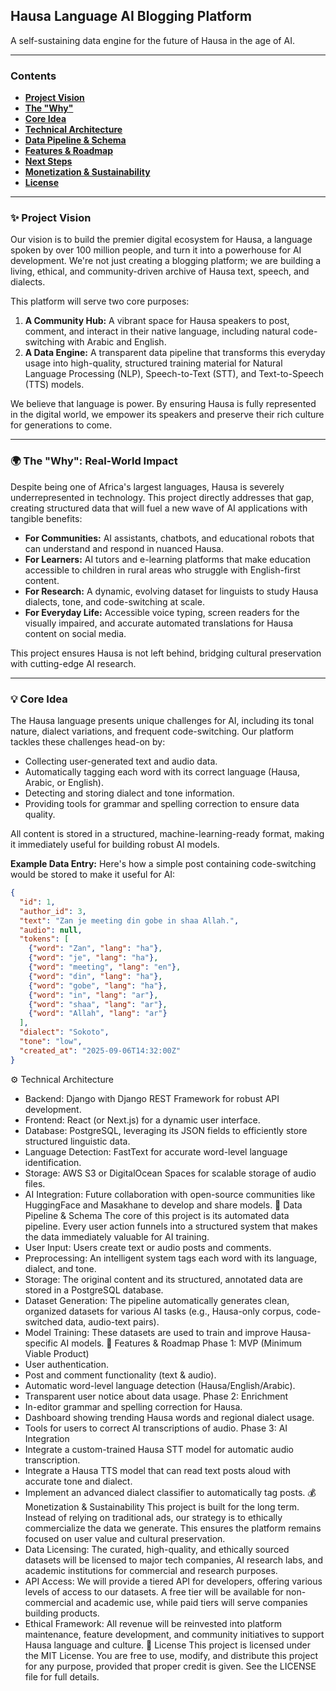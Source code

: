 ## Hausa Language AI Blogging Platform

A self-sustaining data engine for the future of Hausa in the age of AI.

---

### Contents

- [**Project Vision**](#-project-vision)
- [**The "Why"**](#-the-why)
- [**Core Idea**](#-core-idea)
- [**Technical Architecture**](#-technical-architecture)
- [**Data Pipeline & Schema**](#-data-pipeline--schema)
- [**Features & Roadmap**](#-features--roadmap)
- [**Next Steps**](#-next-steps)
- [**Monetization & Sustainability**](#-monetization--sustainability)
- [**License**](#-license)

---

### ✨ Project Vision

Our vision is to build the premier digital ecosystem for Hausa, a language spoken by over 100 million people, and turn it into a powerhouse for AI development. We're not just creating a blogging platform; we are building a living, ethical, and community-driven archive of Hausa text, speech, and dialects.

This platform will serve two core purposes:
1.  **A Community Hub:** A vibrant space for Hausa speakers to post, comment, and interact in their native language, including natural code-switching with Arabic and English.
2.  **A Data Engine:** A transparent data pipeline that transforms this everyday usage into high-quality, structured training material for Natural Language Processing (NLP), Speech-to-Text (STT), and Text-to-Speech (TTS) models.

We believe that language is power. By ensuring Hausa is fully represented in the digital world, we empower its speakers and preserve their rich culture for generations to come.

---

### 🌍 The "Why": Real-World Impact

Despite being one of Africa's largest languages, Hausa is severely underrepresented in technology. This project directly addresses that gap, creating structured data that will fuel a new wave of AI applications with tangible benefits:

* **For Communities:** AI assistants, chatbots, and educational robots that can understand and respond in nuanced Hausa.
* **For Learners:** AI tutors and e-learning platforms that make education accessible to children in rural areas who struggle with English-first content.
* **For Research:** A dynamic, evolving dataset for linguists to study Hausa dialects, tone, and code-switching at scale.
* **For Everyday Life:** Accessible voice typing, screen readers for the visually impaired, and accurate automated translations for Hausa content on social media.

This project ensures Hausa is not left behind, bridging cultural preservation with cutting-edge AI research.

---

### 💡 Core Idea

The Hausa language presents unique challenges for AI, including its tonal nature, dialect variations, and frequent code-switching. Our platform tackles these challenges head-on by:

* Collecting user-generated text and audio data.
* Automatically tagging each word with its correct language (Hausa, Arabic, or English).
* Detecting and storing dialect and tone information.
* Providing tools for grammar and spelling correction to ensure data quality.

All content is stored in a structured, machine-learning-ready format, making it immediately useful for building robust AI models.

**Example Data Entry:**
Here's how a simple post containing code-switching would be stored to make it useful for AI:

```json
{
  "id": 1,
  "author_id": 3,
  "text": "Zan je meeting ɗin gobe in shaa Allah.",
  "audio": null,
  "tokens": [
    {"word": "Zan", "lang": "ha"},
    {"word": "je", "lang": "ha"},
    {"word": "meeting", "lang": "en"},
    {"word": "ɗin", "lang": "ha"},
    {"word": "gobe", "lang": "ha"},
    {"word": "in", "lang": "ar"},
    {"word": "shaa", "lang": "ar"},
    {"word": "Allah", "lang": "ar"}
  ],
  "dialect": "Sokoto",
  "tone": "low",
  "created_at": "2025-09-06T14:32:00Z"
}
```
⚙️ Technical Architecture
 * Backend: Django with Django REST Framework for robust API development.
 * Frontend: React (or Next.js) for a dynamic user interface.
 * Database: PostgreSQL, leveraging its JSON fields to efficiently store structured linguistic data.
 * Language Detection: FastText for accurate word-level language identification.
 * Storage: AWS S3 or DigitalOcean Spaces for scalable storage of audio files.
 * AI Integration: Future collaboration with open-source communities like HuggingFace and Masakhane to develop and share models.
🔄 Data Pipeline & Schema
The core of this project is its automated data pipeline. Every user action funnels into a structured system that makes the data immediately valuable for AI training.
 * User Input: Users create text or audio posts and comments.
 * Preprocessing: An intelligent system tags each word with its language, dialect, and tone.
 * Storage: The original content and its structured, annotated data are stored in a PostgreSQL database.
 * Dataset Generation: The pipeline automatically generates clean, organized datasets for various AI tasks (e.g., Hausa-only corpus, code-switched data, audio-text pairs).
 * Model Training: These datasets are used to train and improve Hausa-specific AI models.
🚀 Features & Roadmap
Phase 1: MVP (Minimum Viable Product)
 * User authentication.
 * Post and comment functionality (text & audio).
 * Automatic word-level language detection (Hausa/English/Arabic).
 * Transparent user notice about data usage.
Phase 2: Enrichment
 * In-editor grammar and spelling correction for Hausa.
 * Dashboard showing trending Hausa words and regional dialect usage.
 * Tools for users to correct AI transcriptions of audio.
Phase 3: AI Integration
 * Integrate a custom-trained Hausa STT model for automatic audio transcription.
 * Integrate a Hausa TTS model that can read text posts aloud with accurate tone and dialect.
 * Implement an advanced dialect classifier to automatically tag posts.
💰 Monetization & Sustainability
This project is built for the long term. Instead of relying on traditional ads, our strategy is to ethically commercialize the data we generate. This ensures the platform remains focused on user value and cultural preservation.
 * Data Licensing: The curated, high-quality, and ethically sourced datasets will be licensed to major tech companies, AI research labs, and academic institutions for commercial and research purposes.
 * API Access: We will provide a tiered API for developers, offering various levels of access to our datasets. A free tier will be available for non-commercial and academic use, while paid tiers will serve companies building products.
 * Ethical Framework: All revenue will be reinvested into platform maintenance, feature development, and community initiatives to support Hausa language and culture.
📜 License
This project is licensed under the MIT License. You are free to use, modify, and distribute this project for any purpose, provided that proper credit is given. See the LICENSE file for full details.

